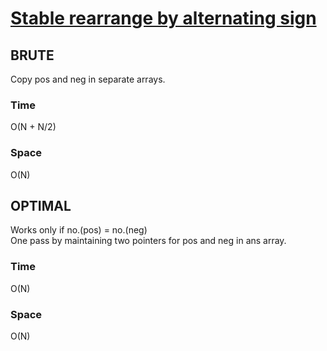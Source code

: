 # [Stable rearrange by alternating sign](../Code/alternate_sign.cpp)

## BRUTE
Copy pos and neg in separate arrays.
### Time
O(N + N/2)
### Space
O(N)

## OPTIMAL
Works only if no.(pos) = no.(neg)  
One pass by maintaining two pointers for pos and neg in ans array.
### Time
O(N)
### Space
O(N)